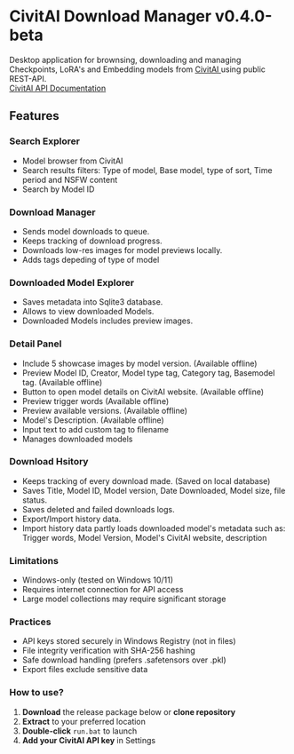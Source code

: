 # CivitAI Download Manager v0.4.0-beta
Desktop application for brownsing, downloading and managing Checkpoints, LoRA's and Embedding models from <a href=civitai.com> CivitAI </a> using public REST-API. <br>
[CivitAI API Documentation](https://developer.civitai.com/docs/intro)
## Features

### Search Explorer
- Model browser from CivitAI
- Search results filters: Type of model, Base model, type of sort, Time period and NSFW content
- Search by Model ID

### Download Manager
- Sends model downloads to queue.
- Keeps tracking of download progress.
- Downloads low-res images for model previews locally.
- Adds tags depeding of type of model

### Downloaded Model Explorer
- Saves metadata into Sqlite3 database.
- Allows to view downloaded Models.
- Downloaded Models includes preview images.

### Detail Panel
- Include 5 showcase images by model version. (Available offline)
- Preview Model ID, Creator, Model type tag, Category tag, Basemodel tag.  (Available offline)
- Button to open model details on CivitAI website. (Available offline)
- Preview trigger words (Available offline)
- Preview available versions. (Available offline)
- Model's Description. (Available offline)
- Input text to add custom tag to filename
- Manages downloaded models

### Download Hsitory
- Keeps tracking of every download made. (Saved on local database)
- Saves Title, Model ID, Model version, Date Downloaded, Model size, file status.
- Saves deleted and failed downloads logs.
- Export/Import history data.
- Import history data partly loads downloaded model's metadata such as: Trigger words, Model Version, Model's CivitAI website, description

### Limitations
- Windows-only (tested on Windows 10/11)
- Requires internet connection for API access
- Large model collections may require significant storage

### Practices
- API keys stored securely in Windows Registry (not in files)
- File integrity verification with SHA-256 hashing
- Safe download handling (prefers .safetensors over .pkl)
- Export files exclude sensitive data


### How to use?

1. **Download** the release package below or **clone repository**
2. **Extract** to your preferred location
3. **Double-click** `run.bat` to launch
4. **Add your CivitAI API key** in Settings
